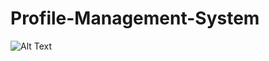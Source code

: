 # Profile-Management-System

![Alt Text](https://media0.giphy.com/media/v1.Y2lkPTc5MGI3NjExZHV5cnN4ZmY1MjI2b2dha2NjdXV2dXE4bmE1b3cxZmFkMnQ5aGp3OCZlcD12MV9pbnRlcm5hbF9naWZfYnlfaWQmY3Q9Zw/BVSMbtX5ZRGqwnCQnX/giphy.webp)